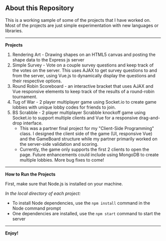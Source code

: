 ## About this Repository

This is a working sample of some of the projects that I have worked on. Most of the projects are just simple experimentation with new languages or libraries. 

---

**Projects**
1. Rendering Art - Drawing shapes on an HTML5 canvas and posting the shape data to the Express js server
2. Simple Survey - Vote on a couple survey questions and keep track of the votes on the server. This uses AJAX to get survey questions to and from the server, using Vue.js to dynamically display the questions and their respective options.
3. Round Robin Scoreboard - an interactive bracket that uses AJAX and Vue responsive elements to keep track of the results of a round-robin tournament. 
4. Tug of War - 2 player multiplayer game using Socket.io to create game lobbies with unique lobby codes for friends to join.
5. BS Scrabble - 2 player multiplayer Scrabble knockoff game using Socket.io to support multiple clients and Vue for a responsive drag-and-drop interface.
	* This was a partner final project for my "Client-Side Programming" class. I designed the client side of the game (UI, responsive Vue) and the GameBoard structure while my partner primarily worked on the server-side validation and scoring.
	* Currently, the game only supports the first 2 clients to open the page. Future enhancements could include using MongoDB to create multiple lobbies. More bug fixes to come!

---

**How to Run the Projects**

First, make sure that Node.js is installed on your machine.

*In the local directory of each project:*

* To install Node dependencies, use the `npm install` command in the Node command prompt
* One dependencies are installed, use the `npm start` command to start the server

---

**Enjoy!**
